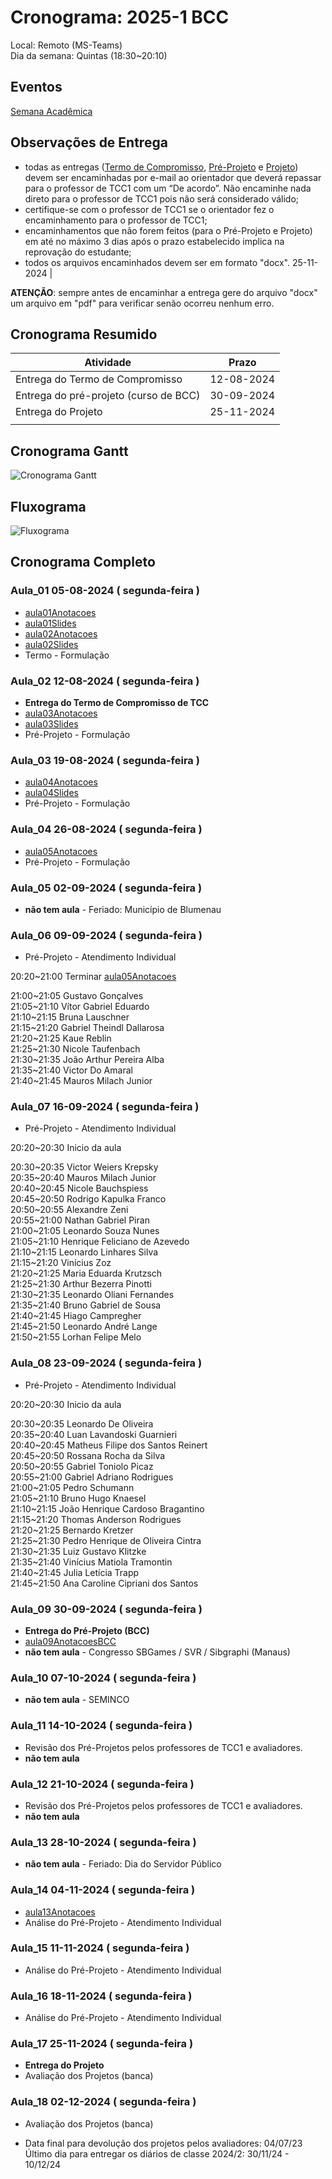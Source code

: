 # Cronograma:  2025-1 BCC  
  
Local:  Remoto (MS-Teams)  
Dia da semana:  Quintas (18:30\~20:10)  
  
<!-- [ ] Aviso: Inicio das aulas <> -->  
  
## Eventos  
  
[Semana Acadêmica](https://github.com/dalton-reis/dalton-reis/blob/main/_._/semanaAcademica.md "Semana Acadêmica")  
<!-- [SEMINCO](https://github.com/dalton-reis/dalton-reis/blob/main/_._/seminco.md "SEMINCO")   -->
  
## Observações de Entrega  
  
- todas as entregas ([Termo de Compromisso](../Aulas/aula01Anotacoes.md#termo-de-compromisso "Termo de Compromisso"), [Pré-Projeto](../Aulas/aula02Anotacoes.md#modelos-projetos "Pré-Projeto") e [Projeto](../Aulas/aula02Anotacoes.md#modelos-projetos "Projeto")) devem ser encaminhadas por e-mail ao orientador que deverá repassar para o professor de TCC1 com um “De acordo”. Não encaminhe nada direto para o professor de TCC1 pois não será considerado válido;  
- certifique-se com o professor de TCC1 se o orientador fez o encaminhamento para o professor de TCC1;  
- encaminhamentos que não forem feitos (para o Pré-Projeto e Projeto) em até no máximo 3 dias após o prazo estabelecido implica na reprovação do estudante;  
- todos os arquivos encaminhados devem ser em formato "docx".  25-11-2024  |  
  
**ATENÇÃO**: sempre antes de encaminhar a entrega gere do arquivo "docx" um arquivo em "pdf" para verificar senão ocorreu nenhum erro.  
  
## Cronograma Resumido  
  
| Atividade | Prazo |  
|--- | ---- |  
| Entrega do Termo de Compromisso | 12-08-2024 |  
| Entrega do pré-projeto (curso de BCC) | 30-09-2024 |  
| Entrega do Projeto | 25-11-2024 |  
|  |  
  
## Cronograma Gantt  
  
![Cronograma Gantt](../../svg/_BCC/Cronogramas/cronograma_BCC.svg "Cronograma Gantt")  
  
## Fluxograma  
  
![Fluxograma](cronogramaFluxograma.drawio.svg "fluxograma")  
  
## Cronograma Completo  
  
### Aula_01 05-08-2024  ( segunda-feira )  
  
<!-- \[AVISO] Termo atraso https://github.com/dalton-reis/disciplinaTCC1Privado/projects/1#card-67011391 -->  
- [aula01Anotacoes](../Aulas/aula01Anotacoes.md "aula01Anotacoes")  
- [aula01Slides](../Aulas/aula01Slides.pdf "aula01Slides")  
- [aula02Anotacoes](../Aulas/aula02Anotacoes.md "aula02Anotacoes")  
- [aula02Slides](../Aulas/aula02Slides.pdf "aula02Slides")  
- Termo - Formulação  
  
### Aula_02 12-08-2024  ( segunda-feira )  
  
- **Entrega do Termo de Compromisso de TCC**  
- [aula03Anotacoes](../Aulas/aula03Anotacoes.md "aula03Anotacoes")  
- [aula03Slides](../Aulas/aula03Slides.pdf "aula03Slides")  
- Pré-Projeto - Formulação  
  
### Aula_03 19-08-2024  ( segunda-feira )  
  
<!-- \[AVISO] Orientadores https://github.com/dalton-reis/disciplinaTCC1Privado/projects/1#card-67524750 -->  
- [aula04Anotacoes](../Aulas/aula04Anotacoes.md "aula04Anotacoes")  
- [aula04Slides](../Aulas/aula04Slides.pdf "aula04Slides")  
- Pré-Projeto - Formulação  
  
### Aula_04 26-08-2024  ( segunda-feira )  
  
<!-- \[AVISO] banca BCC https://github.com/dalton-reis/disciplinaTCC1Privado/projects/1#card-67445813 -->  
- [aula05Anotacoes](../Aulas/aula05Anotacoes.md "aula05Anotacoes")  
- Pré-Projeto - Formulação  
  
### Aula_05 02-09-2024  ( segunda-feira )  
  
- **não tem aula**  - Feriado: Município de Blumenau  
  
### Aula_06 09-09-2024  ( segunda-feira )  
  
<!-- \[AVISO] Atendimento BCC: https://github.com/dalton-reis/disciplinaTCC1Privado/projects/1#card-85660899 -->  
- Pré-Projeto - Atendimento Individual  

20:20\~21:00 Terminar [aula05Anotacoes](../Aulas/aula05Anotacoes.md "")  
  
21:00\~21:05 Gustavo Gonçalves  
21:05\~21:10 Vítor Gabriel Eduardo  
21:10\~21:15 Bruna Lauschner  
21:15\~21:20 Gabriel Theindl Dallarosa  
21:20\~21:25 Kaue Reblin  
21:25\~21:30 Nicole Taufenbach  
21:30\~21:35 João Arthur Pereira Alba  
21:35\~21:40 Victor Do Amaral  
21:40\~21:45 Mauros Milach Junior  

### Aula_07 16-09-2024  ( segunda-feira )  
  
- Pré-Projeto - Atendimento Individual  

20:20\~20:30 Inicio da aula  

20:30\~20:35 Victor Weiers Krepsky  
20:35\~20:40 Mauros Milach Junior  
20:40\~20:45 Nicole Bauchspiess  
20:45\~20:50 Rodrigo Kapulka Franco  
20:50\~20:55 Alexandre Zeni  
20:55\~21:00 Nathan Gabriel Piran  
21:00\~21:05 Leonardo Souza Nunes  
21:05\~21:10 Henrique Feliciano de Azevedo  
21:10\~21:15 Leonardo Linhares Silva  
21:15\~21:20 Vinícius Zoz  
21:20\~21:25 Maria Eduarda Krutzsch  
21:25\~21:30 Arthur Bezerra Pinotti  
21:30\~21:35 Leonardo Oliani Fernandes  
21:35\~21:40 Bruno Gabriel de Sousa  
21:40\~21:45 Hiago Campregher  
21:45\~21:50 Leonardo André Lange  
21:50\~21:55 Lorhan Felipe Melo  
  
### Aula_08 23-09-2024  ( segunda-feira )  
  
- Pré-Projeto - Atendimento Individual  

20:20\~20:30 Inicio da aula  

20:30\~20:35 Leonardo De Oliveira  
20:35\~20:40 Luan Lavandoski Guarnieri  
20:40\~20:45 Matheus Filipe dos Santos Reinert  
20:45\~20:50 Rossana Rocha da Silva  
20:50\~20:55 Gabriel Toniolo Picaz  
20:55\~21:00 Gabriel Adriano Rodrigues  
21:00\~21:05 Pedro Schumann  
21:05\~21:10 Bruno Hugo Knaesel  
21:10\~21:15 João Henrique Cardoso Bragantino  
21:15\~21:20 Thomas Anderson Rodrigues  
21:20\~21:25 Bernardo Kretzer  
21:25\~21:30 Pedro Henrique de Oliveira Cintra  
21:30\~21:35 Luiz Gustavo Klitzke  
21:35\~21:40 Vinícius Matiola Tramontin  
21:40\~21:45 Julia Letícia Trapp  
21:45\~21:50 Ana Caroline Cipriani dos Santos  
  
### Aula_09 30-09-2024  ( segunda-feira )  
  
- **Entrega do Pré-Projeto (BCC)**  
- [aula09AnotacoesBCC](../Aulas/aula09AnotacoesBCC.md "aula09AnotacoesBCC")  
- **não tem aula**  - Congresso SBGames / SVR / Sibgraphi (Manaus)  
  
### Aula_10 07-10-2024  ( segunda-feira )  
  
- **não tem aula**  - SEMINCO  
  
### Aula_11 14-10-2024  ( segunda-feira )  
  
<!-- \[ ] Revisão dos Pré-Projetos: https://github.com/dalton-reis/disciplinaTCC1Privado/projects/1#card-86157761 -->  
- Revisão dos Pré-Projetos pelos professores de TCC1 e avaliadores.  
- **não tem aula**  
  
### Aula_12 21-10-2024  ( segunda-feira )  
  
- Revisão dos Pré-Projetos pelos professores de TCC1 e avaliadores.  
- **não tem aula**  
  
### Aula_13 28-10-2024  ( segunda-feira )  
  
- **não tem aula**  - Feriado: Dia do Servidor Público  
  
### Aula_14 04-11-2024  ( segunda-feira )  
  
- [aula13Anotacoes](../Aulas/aula13Anotacoes.md "aula13Anotacoes")  
- Análise do Pré-Projeto - Atendimento Individual  
  
### Aula_15 11-11-2024  ( segunda-feira )  
  
- Análise do Pré-Projeto - Atendimento Individual  
  
### Aula_16 18-11-2024  ( segunda-feira )  
  
- Análise do Pré-Projeto - Atendimento Individual  
  
### Aula_17 25-11-2024  ( segunda-feira )  
  
- **Entrega do Projeto**  
- Avaliação dos Projetos (banca)  
  
### Aula_18 02-12-2024  ( segunda-feira )  
  
- Avaliação dos Projetos (banca)  
  
<!-- [ ] Aviso: DION: fechar notas <> -->  
- Data final para devolução dos projetos pelos avaliadores:  04/07/23  
Último dia para entregar os diários de classe 2024/2: 30/11/24 - 10/12/24  

